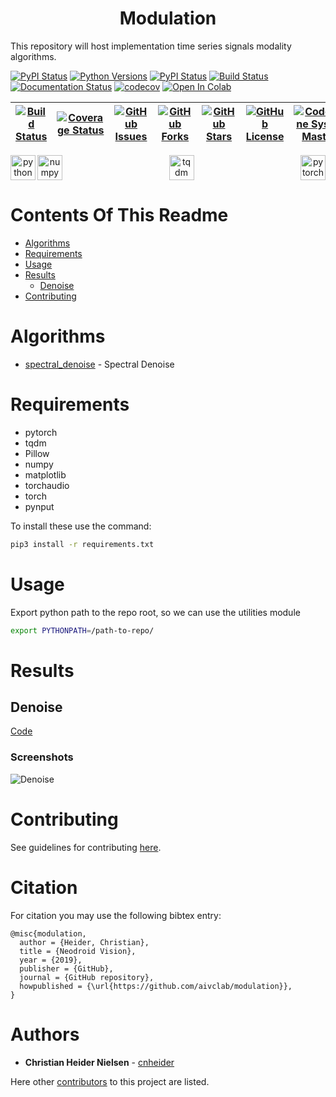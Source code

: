 <!--![header](.github/images/header.png)-->

<h1 align="center">Modulation</h1>

<!--# Modulation-->

This repository will host implementation time series signals modality algorithms.

[![PyPI Status](https://badge.fury.io/py/repo.svg)](https://badge.fury.io/py/repo)
[![Python Versions](https://img.shields.io/pypi/pyversions/repo.svg)](https://pypi.org/project/repo/)
[![PyPI Status](https://pepy.tech/badge/repo)](https://pepy.tech/project/repo)
[![Build Status](https://img.shields.io/endpoint.svg?url=https%3A%2F%2Factions-badge.atrox.dev%2Fauthor%2Frepo%2Fbadge%3Fref%3Dmaster&style=flat)](https://actions-badge.atrox.dev/author/repo/goto?ref=master)
[![Documentation Status](https://readthedocs.org/projects/repo/badge/?version=latest)](https://lhotse.readthedocs.io/en/latest/?badge=latest)
[![codecov](https://codecov.io/gh/author/repo/branch/master/graph/badge.svg)](https://codecov.io/gh/author/repo)
[![Open In Colab](https://colab.research.google.com/assets/colab-badge.svg)](https://colab.research.google.com/github/author/repo/blob/master/notebooks/repo-introduction.ipynb)

| [![Build Status](https://travis-ci.org/aivclab/modulation.svg?branch=master)](https://travis-ci.org/aivclab/modulation) | [![Coverage Status](https://coveralls.io/repos/github/aivclab/modulation/badge.svg?branch=master)](https://coveralls.io/github/aivclab/modulation?branch=master) | [![GitHub Issues](https://img.shields.io/github/issues/aivclab/modulation.svg?style=flat)](https://github.com/aivclab/modulation/issues)  |  [![GitHub Forks](https://img.shields.io/github/forks/aivclab/modulation.svg?style=flat)](https://github.com/aivclab/modulation/network) | [![GitHub Stars](https://img.shields.io/github/stars/aivclab/modulation.svg?style=flat)](https://github.com/aivclab/modulation/stargazers) |[![GitHub License](https://img.shields.io/github/license/aivclab/modulation.svg?style=flat)](https://github.com/aivclab/modulation/blob/master/LICENSE.md) | [![CodeScene System Mastery](https://codescene.io/projects/12883/status-badges/system-mastery)](https://codescene.io/projects/12883) | [![CodeScene Code Health](https://codescene.io/projects/12883/status-badges/code-health)](https://codescene.io/projects/12883) |
|--------------------------------------------------------------------------------------------------------------------|------------------------------------------------------------------------------------------------------------------------------------------------------------------|---|---|---|---|---|---|

<p align="center" width="100%">
  <a href="https://www.python.org/">
    <img alt="python" src=".github/images/python.svg" height="40" align="left">
  </a>
  <a href="http://pytorch.org/"style="float: right;">
    <img alt="pytorch" src=".github/images/pytorch.svg" height="40" align="right" >
  </a>
</p>
<p align="center" width="100%">
  <a href="http://www.numpy.org/">
    <img alt="numpy" src=".github/images/numpy.svg" height="40" align="left">
  </a>
  <a href="https://github.com/tqdm/tqdm" style="float:center;">
    <img alt="tqdm" src=".github/images/tqdm.gif" height="40" align="center">
  </a>
</p>

# Contents Of This Readme

- [Algorithms](#algorithms)
- [Requirements](#requirements)
- [Usage](#usage)
- [Results](#results)
  - [Denoise](#denoise)
- [Contributing](#contributing)

# Algorithms

- [spectral_denoise](modulation/regression/spectral_denoise.py) - Spectral Denoise

# Requirements

- pytorch
- tqdm
- Pillow
- numpy
- matplotlib
- torchaudio
- torch
- pynput

To install these use the command:

````bash
pip3 install -r requirements.txt
````

# Usage

Export python path to the repo root, so we can use the utilities module

````bash
export PYTHONPATH=/path-to-repo/
````

# Results

## Denoise

[Code](samples/regression/denoise.py)

### Screenshots

![Denoise](.github/images/results/denoise.png)

# Contributing

See guidelines for contributing [here](CONTRIBUTING.md).

# Citation

For citation you may use the following bibtex entry:

````
@misc{modulation,
  author = {Heider, Christian},
  title = {Neodroid Vision},
  year = {2019},
  publisher = {GitHub},
  journal = {GitHub repository},
  howpublished = {\url{https://github.com/aivclab/modulation}},
}
````

# Authors

* **Christian Heider Nielsen** - [cnheider](https://github.com/cnheider)

Here other [contributors](https://github.com/aivclab/modulation/contributors) to this project are listed.
